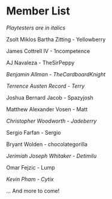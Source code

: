 # Member List

_*Playtesters are in italics*_

Zsolt Miklos Bartha Zitting - Yellowberry

James Cottrell IV - 1ncompetence

AJ Navaleza - TheSirPeppy

_Benjamin Allman - TheCardboardKnight_

_Terrence Austen Record - Terry_

Joshua Bernard Jacob - Spazyjosh

Matthew Alexander Vosen - Matt

_Christopher Woodworth - Jadeberry_

Sergio Farfan - Sergio

Bryant Wolden - chocolategorilla

_Jerimiah Joseph Whitaker - Detimilu_

Omar Fejzic - Lump

_Kevin Pham - Cytix_

... And more to come!
